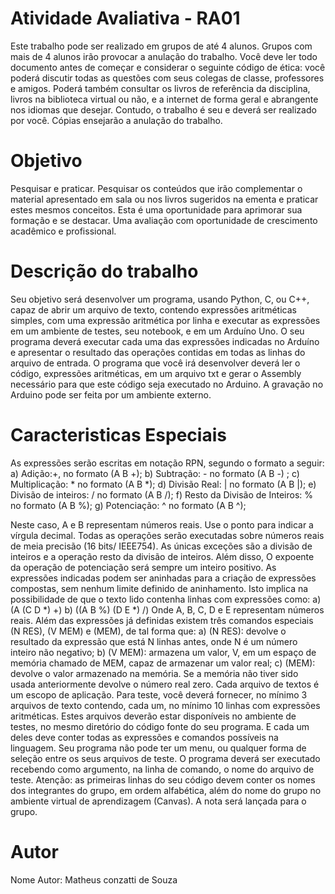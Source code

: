 # Atividade Avaliativa - RA01

Este trabalho pode ser realizado em grupos de até 4 alunos. Grupos com mais de 4 alunos irão
provocar a anulação do trabalho. Você deve ler todo documento antes de começar e considerar o
seguinte código de ética: você poderá discutir todas as questões com seus colegas de classe,
professores e amigos. Poderá também consultar os livros de referência da disciplina, livros na
biblioteca virtual ou não, e a internet de forma geral e abrangente nos idiomas que desejar. Contudo, o trabalho é seu e deverá ser realizado por você. Cópias ensejarão a anulação do trabalho.

# Objetivo

Pesquisar e praticar. Pesquisar os conteúdos que irão complementar o material apresentado em sala ou nos livros sugeridos na ementa e praticar estes mesmos conceitos. Esta é uma oportunidade para aprimorar sua formação e se destacar. Uma avaliação com oportunidade de crescimento acadêmico e profissional. 

# Descrição do trabalho

Seu objetivo será desenvolver um programa, usando Python, C, ou C++, capaz de abrir um arquivo
de texto, contendo expressões aritméticas simples, com uma expressão aritmética por linha e
executar as expressões em um ambiente de testes, seu notebook, e em um Arduíno Uno.
O seu programa deverá executar cada uma das expressões indicadas no Arduíno e apresentar o
resultado das operações contidas em todas as linhas do arquivo de entrada.
O programa que você irá desenvolver deverá ler o código, expressões aritméticas, em um arquivo txt e gerar o Assembly necessário para que este código seja executado no Arduino. A gravação no Arduino pode ser feita por um ambiente externo.

# Caracteristicas Especiais

As expressões serão escritas em notação RPN, segundo o formato a seguir:
a) Adição:+, no formato (A B +);
b) Subtração: - no formato (A B -) ;
c) Multiplicação: * no formato (A B *);
d) Divisão Real: | no formato (A B |);
e) Divisão de inteiros: / no formato (A B /);
f) Resto da Divisão de Inteiros: % no formato (A B %);
g) Potenciação: ^ no formato (A B ^);

Neste caso, A e B representam números reais. Use o ponto para indicar a vírgula decimal.
Todas as operações serão executadas sobre números reais de meia precisão (16 bits/ IEEE754). As
únicas exceções são a divisão de inteiros e a operação resto da divisão de inteiros. Além disso, O
expoente da operação de potenciação será sempre um inteiro positivo. As expressões indicadas
podem ser aninhadas para a criação de expressões compostas, sem nenhum limite definido de
aninhamento. Isto implica na possibilidade de que o texto lido contenha linhas com expressões
como:
a) (A (C D *) +)
b) ((A B %) (D E *) /)
Onde A, B, C, D e E representam números reais. Além das expressões já definidas existem três
comandos especiais (N RES), (V MEM) e (MEM), de tal forma que:
a) (N RES): devolve o resultado da expressão que está N linhas antes, onde N é um
número inteiro não negativo;
b) (V MEM): armazena um valor, V, em um espaço de memória chamado de MEM, capaz
de armazenar um valor real;
c) (MEM): devolve o valor armazenado na memória. Se a memória não tiver sido usada
anteriormente devolve o número real zero. Cada arquivo de textos é um escopo de
aplicação.
Para teste, você deverá fornecer, no mínimo 3 arquivos de texto contendo, cada um, no mínimo
10 linhas com expressões aritméticas. Estes arquivos deverão estar disponíveis no ambiente de
testes, no mesmo diretório do código fonte do seu programa. E cada um deles deve conter todas as
expressões e comandos possíveis na linguagem. Seu programa não pode ter um menu, ou qualquer
forma de seleção entre os seus arquivos de teste. O programa deverá ser executado recebendo
como argumento, na linha de comando, o nome do arquivo de teste.
Atenção: as primeiras linhas do seu código devem conter os nomes dos integrantes do grupo, em
ordem alfabética, além do nome do grupo no ambiente virtual de aprendizagem (Canvas). A nota
será lançada para o grupo.

# Autor

Nome Autor: Matheus conzatti de Souza